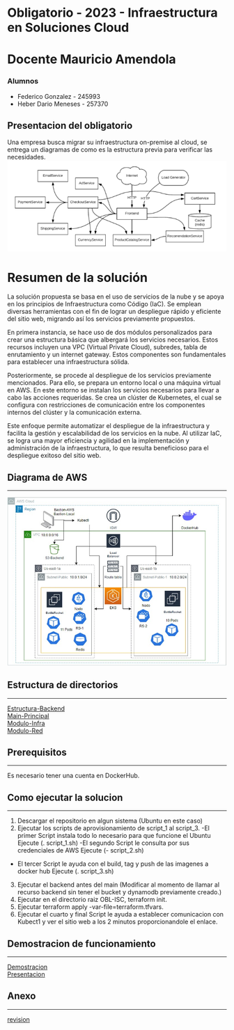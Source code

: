 # Obligatorio - 2023 - Infraestructura en Soluciones Cloud
# Docente Mauricio Amendola
### Alumnos
* Federico Gonzalez - 245993
* Heber Dario Meneses - 257370

## Presentacion del obligatorio
Una empresa busca migrar su infraestructura on-premise al cloud, se entrega un diagramas de como es la estructura previa para verificar las necesidades. <br>
![](./files/images/obl2023.png)

# Resumen de la solución
La solución propuesta se basa en el uso de servicios de la nube y se apoya en los principios de Infraestructura como Código (IaC). Se emplean diversas herramientas con el fin de lograr un despliegue rápido y eficiente del sitio web, migrando así los servicios previamente propuestos.

En primera instancia, se hace uso de dos módulos personalizados para crear una estructura básica que albergará los servicios necesarios. Estos recursos incluyen una VPC (Virtual Private Cloud), subredes, tabla de enrutamiento y un internet gateway. Estos componentes son fundamentales para establecer una infraestructura sólida.

Posteriormente, se procede al despliegue de los servicios previamente mencionados. Para ello, se prepara un entorno local o una máquina virtual en AWS. En este entorno se instalan los servicios necesarios para llevar a cabo las acciones requeridas. Se crea un clúster de Kubernetes, el cual se configura con restricciones de comunicación entre los componentes internos del clúster y la comunicación externa.

Este enfoque permite automatizar el despliegue de la infraestructura y facilita la gestión y escalabilidad de los servicios en la nube. Al utilizar IaC, se logra una mayor eficiencia y agilidad en la implementación y administración de la infraestructura, lo que resulta beneficioso para el despliegue exitoso del sitio web.
## Diagrama de AWS
***
![DiagramaAWS](./files/images/diagramaAWS.jpg)
## Estructura de directorios
***
[Estructura-Backend](files/backend.md) <br>
[Main-Principal](files/main.md) <br>
[Modulo-Infra](files/infra.md) <br>
[Modulo-Red](files/red.md)

## Prerequisitos
***
Es necesario tener una cuenta en DockerHub.

## Como ejecutar la solucion
***

1. Descargar el repositorio en algun sistema (Ubuntu en este caso)
2. Ejecutar los scripts de aprovisionamiento de script_1 al script_3.
-El primer Script instala todo lo necesario para que funcione el Ubuntu
Ejecute (. script_1.sh)
-El segundo Script le consulta por sus credenciales de AWS
Ejecute (- script_2.sh)
- El tercer Script le ayuda con el build, tag y push de las imagenes a docker hub
Ejecute (. script_3.sh)
3. Ejecutar el backend antes del main (Modificar al momento de llamar al recurso
backend sin tener el bucket y dynamodb previamente creado.)
4. Ejecutar en el directorio raiz OBL-ISC, terraform init.
5. Ejecutar terraform apply -var-file=terraform.tfvars.
6. Ejecutar el cuarto y final Script le ayuda a establecer comunicacion con Kubect1 y
ver el sitio web a los 2 minutos proporcionandole el enlace.

## Demostracion de funcionamiento
***
[Demostracion](https://www.youtube.com/watch?v=IhmfQYJdJBE) <br>
[Presentacion](https://fi365-my.sharepoint.com/:p:/g/personal/hm257370_fi365_ort_edu_uy/EWbkKtbj-O5MihIILExPc4IBuPoejrjusEU3kiHcT8u8rw?e=12LV67) <br>

## Anexo
***
[revision](files/limitaciones.md) <br>